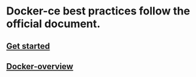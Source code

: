 # Docker-ce best practices follow the official document.

## [Get started](https://github.com/TheProjectM/2019/blob/master/Docker/Docker-getstarted.md)

## [Docker-overview](https://github.com/TheProjectM/2019/blob/master/Docker/Docker-overview.md)
